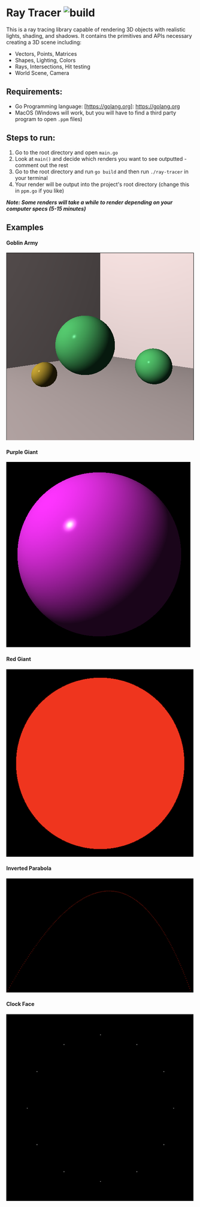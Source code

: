 # Ray Tracer ![build](https://travis-ci.com/kingsleyliao/ray-tracer.svg?branch=master)

This is a ray tracing library capable of rendering 3D objects with realistic lights, shading, and shadows. It contains the primitives and APIs necessary creating a 3D scene including:

- Vectors, Points, Matrices
- Shapes, Lighting, Colors
- Rays, Intersections, Hit testing
- World Scene, Camera

## Requirements:

- Go Programming language: [https://golang.org]: https://golang.org
- MacOS (Windows will work, but you will have to find a third party program to open `.ppm` files)

## Steps to run:

1. Go to the root directory and open `main.go`
2. Look at `main()` and decide which renders you want to see outputted - comment out the rest
3. Go to the root directory and run `go build` and then run `./ray-tracer` in your terminal
4. Your render will be output into the project's root directory (change this in `ppm.go` if you like)

**_Note: Some renders will take a while to render depending on your computer specs (5-15 minutes)_**

## Examples

#### Goblin Army

![alt text](https://github.com/kingsleyliao/ray-tracer/blob/master/samples/Goblin%20Army.png "Goblin Army")

#### Purple Giant

![alt text](https://github.com/kingsleyliao/ray-tracer/blob/master/samples/Purple%20Giant.png "Purple Giant")

#### Red Giant

![alt text](https://github.com/kingsleyliao/ray-tracer/blob/master/samples/Red%20Giant.png "Red Giant")

#### Inverted Parabola

![alt text](https://github.com/kingsleyliao/ray-tracer/blob/master/samples/Inverted%20Parabola.png "Inverted Parabola")

#### Clock Face

![alt text](https://github.com/kingsleyliao/ray-tracer/blob/master/samples/Clock%20face.png "Clock face")
